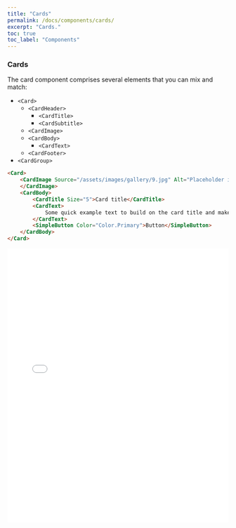 ```yaml
---
title: "Cards"
permalink: /docs/components/cards/
excerpt: "Cards."
toc: true
toc_label: "Components"
---
```


### Cards

The card component comprises several elements that you can mix and match:

- `<Card>`
  - `<CardHeader>`
    - `<CardTitle>`
    - `<CardSubtitle>`
  - `<CardImage>`
  - `<CardBody>`
    - `<CardText>`
  - `<CardFooter>`
- `<CardGroup>`

```html
<Card>
    <CardImage Source="/assets/images/gallery/9.jpg" Alt="Placeholder image">
    </CardImage>
    <CardBody>
        <CardTitle Size="5">Card title</CardTitle>
        <CardText>
            Some quick example text to build on the card title and make up the bulk of the card's content.
        </CardText>
        <SimpleButton Color="Color.Primary">Button</SimpleButton>
    </CardBody>
</Card>
```

<iframe src="/examples/cards/basic/" frameborder="0" scrolling="no" style="width:100%;height:625px;"></iframe>